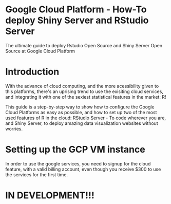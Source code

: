 # Google Cloud Platform - How-To deploy Shiny Server and RStudio Server
The ultimate guide to deploy Rstudio Open Source and Shiny Server Open Source at Google Cloud Platform

# Introduction
With the advance of cloud computing, and the more acessibility given to this platforms, there's an uprising trend to use the exisiting cloud services, and integrating it with one of the sexiest statistical features in the market: R!

This guide is a step-by-step way to show how to configure the Google Cloud Platforms as easy as possible, and how to set up two of the most used features of R in the cloud: RStudio Server - To code wherever you are, and Shiny Server, to deploy amazing data visualization websites without worries.

# Setting up the GCP VM instance
In order to use the google services, you need to signup for the cloud feature, with a valid billing account, even though you receive $300 to use the services for the first time.

# IN DEVELOPMENT!!!